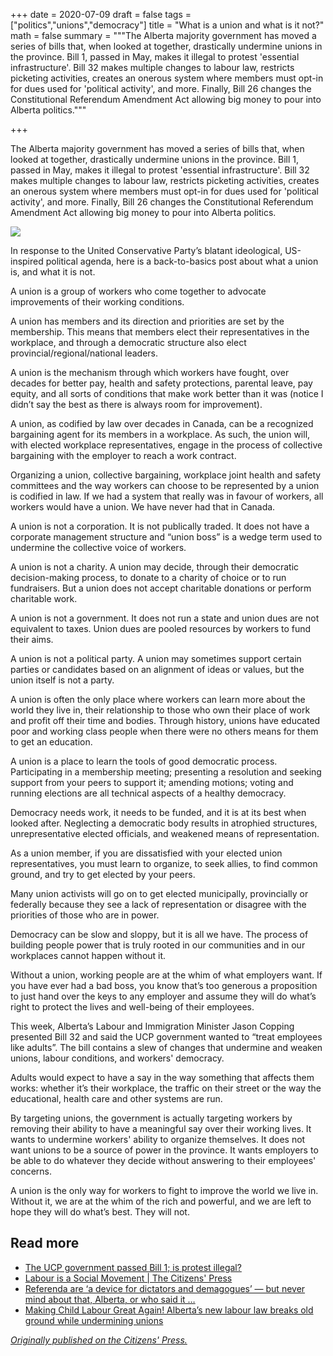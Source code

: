 +++
date = 2020-07-09
draft = false
tags = ["politics","unions","democracy"]
title = "What is a union and what is it not?"
math = false
summary = """The Alberta majority government has moved a series of bills that, when looked at together, drastically undermine unions in the province. Bill 1, passed in May, makes it illegal to protest 'essential infrastructure'. Bill 32 makes multiple changes to labour law, restricts picketing activities, creates an onerous system where members must opt-in for dues used for 'political activity', and more. Finally, Bill 26 changes the Constitutional Referendum Amendment Act allowing big money to pour into Alberta politics."""

+++

The Alberta majority government has moved a series of bills that, when looked at together, drastically undermine unions in the province. Bill 1, passed in May, makes it illegal to protest 'essential infrastructure'. Bill 32 makes multiple changes to labour law, restricts picketing activities, creates an onerous system where members must opt-in for dues used for 'political activity', and more. Finally, Bill 26 changes the Constitutional Referendum Amendment Act allowing big money to pour into Alberta politics.

![](/img/union-history.jpg) 

In response to the United Conservative Party’s blatant ideological, US-inspired political agenda, here is a back-to-basics post about what a union is, and what it is not.

A union is a group of workers who come together to advocate improvements of their working conditions.

A union has members and its direction and priorities are set by the membership. This means that members elect their representatives in the workplace, and through a democratic structure also elect provincial/regional/national leaders.

A union is the mechanism through which workers have fought, over decades for better pay, health and safety protections, parental leave, pay equity, and all sorts of conditions that make work better than it was (notice I didn’t say the best as there is always room for improvement).

A union, as codified by law over decades in Canada, can be a recognized bargaining agent for its members in a workplace. As such, the union will, with elected workplace representatives, engage in the process of collective bargaining with the employer to reach a work contract.

Organizing a union, collective bargaining, workplace joint health and safety committees and the way workers can choose to be represented by a union is codified in law. If we had a system that really was in favour of workers, all workers would have a union. We have never had that in Canada.

A union is not a corporation. It is not publically traded. It does not have a corporate management structure and “union boss” is a wedge term used to undermine the collective voice of workers.

A union is not a charity. A union may decide, through their democratic decision-making process, to donate to a charity of choice or to run fundraisers. But a union does not accept charitable donations or perform charitable work.

A union is not a government. It does not run a state and union dues are not equivalent to taxes. Union dues are pooled resources by workers to fund their aims.

A union is not a political party. A union may sometimes support certain parties or candidates based on an alignment of ideas or values, but the union itself is not a party.

A union is often the only place where workers can learn more about the world they live in, their relationship to those who own their place of work and profit off their time and bodies. Through history, unions have educated poor and working class people when there were no others means for them to get an education.

A union is a place to learn the tools of good democratic process. Participating in a membership meeting; presenting a resolution and seeking support from your peers to support it; amending motions; voting and running elections are all technical aspects of a healthy democracy.

Democracy needs work, it needs to be funded, and it is at its best when looked after. Neglecting a democratic body results in atrophied structures, unrepresentative elected officials, and weakened means of representation.

As a union member, if you are dissatisfied with your elected union representatives, you must learn to organize, to seek allies, to find common ground, and try to get elected by your peers.

Many union activists will go on to get elected municipally, provincially or federally because they see a lack of representation or disagree with the priorities of those who are in power.

Democracy can be slow and sloppy, but it is all we have. The process of building people power that is truly rooted in our communities and in our workplaces cannot happen without it.

Without a union, working people are at the whim of what employers want. If you have ever had a bad boss, you know that’s too generous a proposition to just hand over the keys to any employer and assume they will do what’s right to protect the lives and well-being of their employees.

This week, Alberta’s Labour and Immigration Minister Jason Copping presented Bill 32 and said the UCP government wanted to “treat employees like adults”. The bill contains a slew of changes that undermine and weaken unions, labour conditions, and workers' democracy.

Adults would expect to have a say in the way something that affects them works: whether it’s their workplace, the traffic on their street or the way the educational, health care and other systems are run.

By targeting unions, the government is actually targeting workers by removing their ability to have a meaningful say over their working lives. It wants to undermine workers' ability to organize themselves. It does not want unions to be a source of power in the province. It wants employers to be able to do whatever they decide without answering to their employees' concerns.

A union is the only way for workers to fight to improve the world we live in. Without it, we are at the whim of the rich and powerful, and we are left to hope they will do what’s best. They will not.


## Read more

- [The UCP government passed Bill 1; is protest illegal?](https://kimsiever.ca/2020/05/30/the-ucp-government-passed-bill-1-is-protest-illegal)
- [Labour is a Social Movement | The Citizens' Press](https://cpress.org/post/labour-is-a-social-movement/)
- [Referenda are ‘a device for dictators and demagogues’ — but never mind about that, Alberta, or who said it …](https://albertapolitics.ca/2020/06/referenda-are-a-device-for-dictators-and-demagogues-but-never-mind-about-that-alberta-or-who-said-it/)
- [Making Child Labour Great Again! Alberta’s new labour law breaks old ground while undermining unions](https://albertapolitics.ca/2020/07/making-child-labour-great-again-albertas-new-labour-law-breaks-old-ground-while-undermining-unions/)

[*Originally published on the Citizens' Press.*](https://cpress.org/post/what-is-a-union/)
